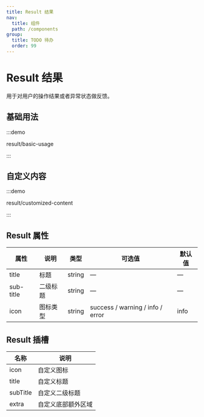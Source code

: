 ```yaml
---
title: Result 结果
nav:
  title: 组件
  path: /components
group:
  title: TODO 待办
  order: 99
---
```

# Result 结果

用于对用户的操作结果或者异常状态做反馈。

## 基础用法

:::demo

result/basic-usage

:::

## 自定义内容

:::demo

result/customized-content

:::

## Result 属性

| 属性        | 说明   | 类型     | 可选值                              | 默认值  |
| --------- | ---- | ------ | -------------------------------- | ---- |
| title     | 标题   | string | —                                | —    |
| sub-title | 二级标题 | string | —                                | —    |
| icon      | 图标类型 | string | success / warning / info / error | info |

## Result 插槽

| 名称       | 说明        |
| -------- | --------- |
| icon     | 自定义图标     |
| title    | 自定义标题     |
| subTitle | 自定义二级标题   |
| extra    | 自定义底部额外区域 |
